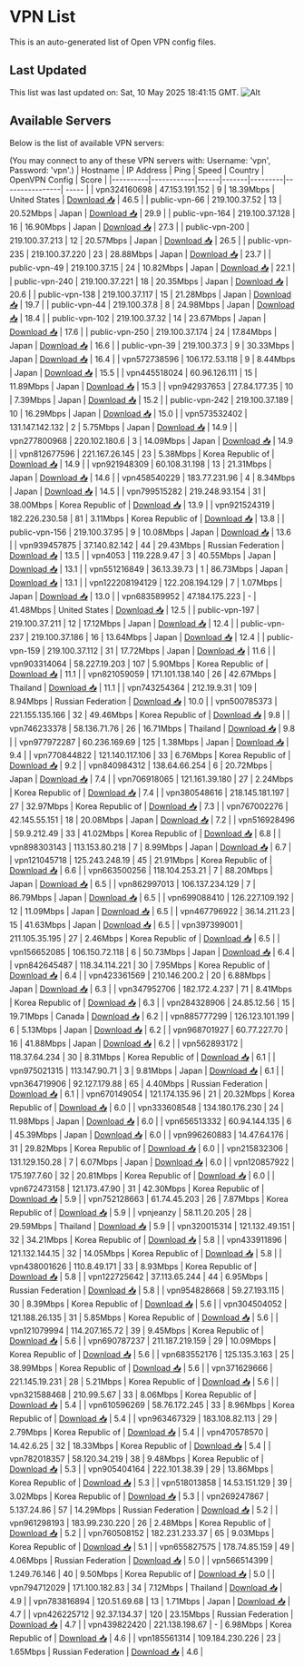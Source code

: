 # VPN List

This is an auto-generated list of Open VPN config files.

## Last Updated

This list was last updated on: Sat, 10 May 2025 18:41:15 GMT.
![Alt](https://repobeats.axiom.co/api/embed/186b98318ef1479477931607c1ad7d823f12451f.svg "Repobeats analytics image")

## Available Servers

Below is the list of available VPN servers:

(You may connect to any of these VPN servers with: Username: 'vpn', Password: 'vpn'.)
| Hostname | IP Address | Ping | Speed | Country | OpenVPN Config | Score |
|----------|------------|------|-------|---------|----------------| ----- |
| vpn324160698 | 47.153.191.152 | 9 | 18.39Mbps | United States | [Download 📥](./configs/server_0_US.ovpn) | 46.5 |
| public-vpn-66 | 219.100.37.52 | 13 | 20.52Mbps | Japan | [Download 📥](./configs/server_1_JP.ovpn) | 29.9 |
| public-vpn-164 | 219.100.37.128 | 16 | 16.90Mbps | Japan | [Download 📥](./configs/server_2_JP.ovpn) | 27.3 |
| public-vpn-200 | 219.100.37.213 | 12 | 20.57Mbps | Japan | [Download 📥](./configs/server_3_JP.ovpn) | 26.5 |
| public-vpn-235 | 219.100.37.220 | 23 | 28.88Mbps | Japan | [Download 📥](./configs/server_4_JP.ovpn) | 23.7 |
| public-vpn-49 | 219.100.37.15 | 24 | 10.82Mbps | Japan | [Download 📥](./configs/server_5_JP.ovpn) | 22.1 |
| public-vpn-240 | 219.100.37.221 | 18 | 20.35Mbps | Japan | [Download 📥](./configs/server_6_JP.ovpn) | 20.6 |
| public-vpn-138 | 219.100.37.117 | 15 | 21.28Mbps | Japan | [Download 📥](./configs/server_7_JP.ovpn) | 19.7 |
| public-vpn-44 | 219.100.37.8 | 8 | 24.98Mbps | Japan | [Download 📥](./configs/server_8_JP.ovpn) | 18.4 |
| public-vpn-102 | 219.100.37.32 | 14 | 23.67Mbps | Japan | [Download 📥](./configs/server_9_JP.ovpn) | 17.6 |
| public-vpn-250 | 219.100.37.174 | 24 | 17.84Mbps | Japan | [Download 📥](./configs/server_10_JP.ovpn) | 16.6 |
| public-vpn-39 | 219.100.37.3 | 9 | 30.33Mbps | Japan | [Download 📥](./configs/server_11_JP.ovpn) | 16.4 |
| vpn572738596 | 106.172.53.118 | 9 | 8.44Mbps | Japan | [Download 📥](./configs/server_12_JP.ovpn) | 15.5 |
| vpn445518024 | 60.96.126.111 | 15 | 11.89Mbps | Japan | [Download 📥](./configs/server_13_JP.ovpn) | 15.3 |
| vpn942937653 | 27.84.177.35 | 10 | 7.39Mbps | Japan | [Download 📥](./configs/server_14_JP.ovpn) | 15.2 |
| public-vpn-242 | 219.100.37.189 | 10 | 16.29Mbps | Japan | [Download 📥](./configs/server_15_JP.ovpn) | 15.0 |
| vpn573532402 | 131.147.142.132 | 2 | 5.75Mbps | Japan | [Download 📥](./configs/server_16_JP.ovpn) | 14.9 |
| vpn277800968 | 220.102.180.6 | 3 | 14.09Mbps | Japan | [Download 📥](./configs/server_17_JP.ovpn) | 14.9 |
| vpn812677596 | 221.167.26.145 | 23 | 5.38Mbps | Korea Republic of | [Download 📥](./configs/server_18_KR.ovpn) | 14.9 |
| vpn921948309 | 60.108.31.198 | 13 | 21.31Mbps | Japan | [Download 📥](./configs/server_19_JP.ovpn) | 14.6 |
| vpn458540229 | 183.77.231.96 | 4 | 8.34Mbps | Japan | [Download 📥](./configs/server_20_JP.ovpn) | 14.5 |
| vpn799515282 | 219.248.93.154 | 31 | 38.00Mbps | Korea Republic of | [Download 📥](./configs/server_21_KR.ovpn) | 13.9 |
| vpn921524319 | 182.226.230.58 | 81 | 3.11Mbps | Korea Republic of | [Download 📥](./configs/server_22_KR.ovpn) | 13.8 |
| public-vpn-156 | 219.100.37.95 | 9 | 10.08Mbps | Japan | [Download 📥](./configs/server_23_JP.ovpn) | 13.6 |
| vpn939457875 | 37.140.82.142 | 44 | 29.43Mbps | Russian Federation | [Download 📥](./configs/server_24_RU.ovpn) | 13.5 |
| vpn4053 | 119.228.9.47 | 3 | 40.55Mbps | Japan | [Download 📥](./configs/server_25_JP.ovpn) | 13.1 |
| vpn551216849 | 36.13.39.73 | 1 | 86.73Mbps | Japan | [Download 📥](./configs/server_26_JP.ovpn) | 13.1 |
| vpn122208194129 | 122.208.194.129 | 7 | 1.07Mbps | Japan | [Download 📥](./configs/server_27_JP.ovpn) | 13.0 |
| vpn683589952 | 47.184.175.223 | - | 41.48Mbps | United States | [Download 📥](./configs/server_28_US.ovpn) | 12.5 |
| public-vpn-197 | 219.100.37.211 | 12 | 17.12Mbps | Japan | [Download 📥](./configs/server_29_JP.ovpn) | 12.4 |
| public-vpn-237 | 219.100.37.186 | 16 | 13.64Mbps | Japan | [Download 📥](./configs/server_30_JP.ovpn) | 12.4 |
| public-vpn-159 | 219.100.37.112 | 31 | 17.72Mbps | Japan | [Download 📥](./configs/server_31_JP.ovpn) | 11.6 |
| vpn903314064 | 58.227.19.203 | 107 | 5.90Mbps | Korea Republic of | [Download 📥](./configs/server_32_KR.ovpn) | 11.1 |
| vpn821059059 | 171.101.138.140 | 26 | 42.67Mbps | Thailand | [Download 📥](./configs/server_33_TH.ovpn) | 11.1 |
| vpn743254364 | 212.19.9.31 | 109 | 8.94Mbps | Russian Federation | [Download 📥](./configs/server_34_RU.ovpn) | 10.0 |
| vpn500785373 | 221.155.135.166 | 32 | 49.46Mbps | Korea Republic of | [Download 📥](./configs/server_35_KR.ovpn) | 9.8 |
| vpn746233378 | 58.136.71.76 | 26 | 16.71Mbps | Thailand | [Download 📥](./configs/server_36_TH.ovpn) | 9.8 |
| vpn977972287 | 60.236.169.69 | 125 | 1.38Mbps | Japan | [Download 📥](./configs/server_37_JP.ovpn) | 9.4 |
| vpn770844822 | 121.140.117.106 | 33 | 6.76Mbps | Korea Republic of | [Download 📥](./configs/server_38_KR.ovpn) | 9.2 |
| vpn840984312 | 138.64.66.254 | 6 | 20.72Mbps | Japan | [Download 📥](./configs/server_39_JP.ovpn) | 7.4 |
| vpn706918065 | 121.161.39.180 | 27 | 2.24Mbps | Korea Republic of | [Download 📥](./configs/server_40_KR.ovpn) | 7.4 |
| vpn380548616 | 218.145.181.197 | 27 | 32.97Mbps | Korea Republic of | [Download 📥](./configs/server_41_KR.ovpn) | 7.3 |
| vpn767002276 | 42.145.55.151 | 18 | 20.08Mbps | Japan | [Download 📥](./configs/server_42_JP.ovpn) | 7.2 |
| vpn516928496 | 59.9.212.49 | 33 | 41.02Mbps | Korea Republic of | [Download 📥](./configs/server_43_KR.ovpn) | 6.8 |
| vpn898303143 | 113.153.80.218 | 7 | 8.99Mbps | Japan | [Download 📥](./configs/server_44_JP.ovpn) | 6.7 |
| vpn121045718 | 125.243.248.19 | 45 | 21.91Mbps | Korea Republic of | [Download 📥](./configs/server_45_KR.ovpn) | 6.6 |
| vpn663500256 | 118.104.253.21 | 7 | 88.20Mbps | Japan | [Download 📥](./configs/server_46_JP.ovpn) | 6.5 |
| vpn862997013 | 106.137.234.129 | 7 | 86.79Mbps | Japan | [Download 📥](./configs/server_47_JP.ovpn) | 6.5 |
| vpn699088410 | 126.227.109.192 | 12 | 11.09Mbps | Japan | [Download 📥](./configs/server_48_JP.ovpn) | 6.5 |
| vpn467796922 | 36.14.211.23 | 15 | 41.63Mbps | Japan | [Download 📥](./configs/server_49_JP.ovpn) | 6.5 |
| vpn397399001 | 211.105.35.195 | 27 | 2.46Mbps | Korea Republic of | [Download 📥](./configs/server_50_KR.ovpn) | 6.5 |
| vpn156652085 | 106.150.72.118 | 6 | 50.73Mbps | Japan | [Download 📥](./configs/server_51_JP.ovpn) | 6.4 |
| vpn842645487 | 118.34.114.221 | 30 | 7.95Mbps | Korea Republic of | [Download 📥](./configs/server_52_KR.ovpn) | 6.4 |
| vpn423361569 | 210.146.200.2 | 20 | 6.88Mbps | Japan | [Download 📥](./configs/server_53_JP.ovpn) | 6.3 |
| vpn347952706 | 182.172.4.237 | 71 | 8.41Mbps | Korea Republic of | [Download 📥](./configs/server_54_KR.ovpn) | 6.3 |
| vpn284328906 | 24.85.12.56 | 15 | 19.71Mbps | Canada | [Download 📥](./configs/server_55_CA.ovpn) | 6.2 |
| vpn885777299 | 126.123.101.199 | 6 | 5.13Mbps | Japan | [Download 📥](./configs/server_56_JP.ovpn) | 6.2 |
| vpn968701927 | 60.77.227.70 | 16 | 41.88Mbps | Japan | [Download 📥](./configs/server_57_JP.ovpn) | 6.2 |
| vpn562893172 | 118.37.64.234 | 30 | 8.31Mbps | Korea Republic of | [Download 📥](./configs/server_58_KR.ovpn) | 6.1 |
| vpn975021315 | 113.147.90.71 | 3 | 9.81Mbps | Japan | [Download 📥](./configs/server_59_JP.ovpn) | 6.1 |
| vpn364719906 | 92.127.179.88 | 65 | 4.40Mbps | Russian Federation | [Download 📥](./configs/server_60_RU.ovpn) | 6.1 |
| vpn670149054 | 121.174.135.96 | 21 | 20.32Mbps | Korea Republic of | [Download 📥](./configs/server_61_KR.ovpn) | 6.0 |
| vpn333608548 | 134.180.176.230 | 24 | 11.98Mbps | Japan | [Download 📥](./configs/server_62_JP.ovpn) | 6.0 |
| vpn656513332 | 60.94.144.135 | 6 | 45.39Mbps | Japan | [Download 📥](./configs/server_63_JP.ovpn) | 6.0 |
| vpn996260883 | 14.47.64.176 | 31 | 29.82Mbps | Korea Republic of | [Download 📥](./configs/server_64_KR.ovpn) | 6.0 |
| vpn215832306 | 131.129.150.28 | 7 | 6.07Mbps | Japan | [Download 📥](./configs/server_65_JP.ovpn) | 6.0 |
| vpn120857922 | 175.197.7.60 | 32 | 20.81Mbps | Korea Republic of | [Download 📥](./configs/server_66_KR.ovpn) | 6.0 |
| vpn672473158 | 121.173.47.90 | 31 | 42.30Mbps | Korea Republic of | [Download 📥](./configs/server_67_KR.ovpn) | 5.9 |
| vpn752128663 | 61.74.45.203 | 26 | 7.87Mbps | Korea Republic of | [Download 📥](./configs/server_68_KR.ovpn) | 5.9 |
| vpnjeanzy | 58.11.20.205 | 28 | 29.59Mbps | Thailand | [Download 📥](./configs/server_69_TH.ovpn) | 5.9 |
| vpn320015314 | 121.132.49.151 | 32 | 34.21Mbps | Korea Republic of | [Download 📥](./configs/server_70_KR.ovpn) | 5.8 |
| vpn433911896 | 121.132.144.15 | 32 | 14.05Mbps | Korea Republic of | [Download 📥](./configs/server_71_KR.ovpn) | 5.8 |
| vpn438001626 | 110.8.49.171 | 33 | 8.93Mbps | Korea Republic of | [Download 📥](./configs/server_72_KR.ovpn) | 5.8 |
| vpn122725642 | 37.113.65.244 | 44 | 6.95Mbps | Russian Federation | [Download 📥](./configs/server_73_RU.ovpn) | 5.8 |
| vpn954828668 | 59.27.193.115 | 30 | 8.39Mbps | Korea Republic of | [Download 📥](./configs/server_74_KR.ovpn) | 5.6 |
| vpn304504052 | 121.188.26.135 | 31 | 5.85Mbps | Korea Republic of | [Download 📥](./configs/server_75_KR.ovpn) | 5.6 |
| vpn121079994 | 114.207.165.72 | 39 | 9.45Mbps | Korea Republic of | [Download 📥](./configs/server_76_KR.ovpn) | 5.6 |
| vpn690787237 | 211.187.219.159 | 29 | 10.09Mbps | Korea Republic of | [Download 📥](./configs/server_77_KR.ovpn) | 5.6 |
| vpn683552176 | 125.135.3.163 | 25 | 38.99Mbps | Korea Republic of | [Download 📥](./configs/server_78_KR.ovpn) | 5.6 |
| vpn371629666 | 221.145.19.231 | 28 | 5.21Mbps | Korea Republic of | [Download 📥](./configs/server_79_KR.ovpn) | 5.6 |
| vpn321588468 | 210.99.5.67 | 33 | 8.06Mbps | Korea Republic of | [Download 📥](./configs/server_80_KR.ovpn) | 5.4 |
| vpn610596269 | 58.76.172.245 | 33 | 8.96Mbps | Korea Republic of | [Download 📥](./configs/server_81_KR.ovpn) | 5.4 |
| vpn963467329 | 183.108.82.113 | 29 | 2.79Mbps | Korea Republic of | [Download 📥](./configs/server_82_KR.ovpn) | 5.4 |
| vpn470578570 | 14.42.6.25 | 32 | 18.33Mbps | Korea Republic of | [Download 📥](./configs/server_83_KR.ovpn) | 5.4 |
| vpn782018357 | 58.120.34.219 | 38 | 9.48Mbps | Korea Republic of | [Download 📥](./configs/server_84_KR.ovpn) | 5.3 |
| vpn905404164 | 222.101.38.39 | 29 | 13.86Mbps | Korea Republic of | [Download 📥](./configs/server_85_KR.ovpn) | 5.3 |
| vpn518013858 | 14.53.151.129 | 39 | 3.02Mbps | Korea Republic of | [Download 📥](./configs/server_86_KR.ovpn) | 5.3 |
| vpn269247867 | 5.137.24.86 | 57 | 14.29Mbps | Russian Federation | [Download 📥](./configs/server_87_RU.ovpn) | 5.2 |
| vpn961298193 | 183.99.230.220 | 26 | 2.48Mbps | Korea Republic of | [Download 📥](./configs/server_88_KR.ovpn) | 5.2 |
| vpn760508152 | 182.231.233.37 | 65 | 9.03Mbps | Korea Republic of | [Download 📥](./configs/server_89_KR.ovpn) | 5.1 |
| vpn655827575 | 178.74.85.159 | 49 | 4.06Mbps | Russian Federation | [Download 📥](./configs/server_90_RU.ovpn) | 5.0 |
| vpn566514399 | 1.249.76.146 | 40 | 9.50Mbps | Korea Republic of | [Download 📥](./configs/server_91_KR.ovpn) | 5.0 |
| vpn794712029 | 171.100.182.83 | 34 | 7.12Mbps | Thailand | [Download 📥](./configs/server_92_TH.ovpn) | 4.9 |
| vpn783816894 | 120.51.69.68 | 13 | 1.71Mbps | Japan | [Download 📥](./configs/server_93_JP.ovpn) | 4.7 |
| vpn426225712 | 92.37.134.37 | 120 | 23.15Mbps | Russian Federation | [Download 📥](./configs/server_94_RU.ovpn) | 4.7 |
| vpn439822420 | 221.138.198.67 | - | 6.98Mbps | Korea Republic of | [Download 📥](./configs/server_95_KR.ovpn) | 4.6 |
| vpn185561314 | 109.184.230.226 | 23 | 1.65Mbps | Russian Federation | [Download 📥](./configs/server_96_RU.ovpn) | 4.6 |
